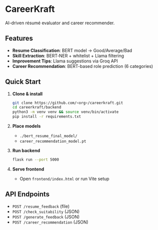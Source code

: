 #  CareerKraft

AI-driven résumé evaluator and career recommender.

## Features

* **Resume Classification**: BERT model → Good/Average/Bad
* **Skill Extraction**: BERT‑NER + whitelist + Llama filtering
* **Improvement Tips**: Llama suggestions via Groq API
* **Career Recommendation**: BERT-based role prediction (6 categories)

## Quick Start

1. **Clone & install**

   ```bash
   git clone https://github.com/<org>/careerkraft.git
   cd careerkraft/backend
   python3 -m venv venv && source venv/bin/activate
   pip install -r requirements.txt
   ```
2. **Place models**

   * `./bert_resume_final_model/`
   * `career_recommendation_model.pt`
3. **Run backend**

   ```bash
   flask run --port 5000
   ```
4. **Serve frontend**

   * Open `frontend/index.html` or run Vite setup

## API Endpoints

* `POST /resume_feedback` (file)
* `POST /check_suitability` (JSON)
* `POST /generate_feedback` (JSON)
* `POST /career_recommendation` (JSON)


